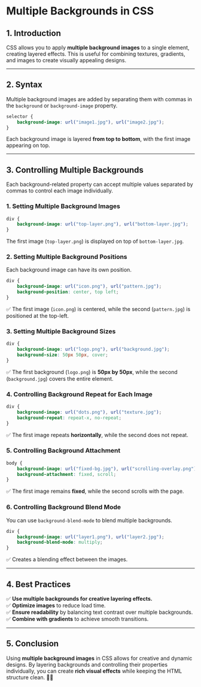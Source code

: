 # **Multiple Backgrounds in CSS**

## **1. Introduction**
CSS allows you to apply **multiple background images** to a single element, creating layered effects. This is useful for combining textures, gradients, and images to create visually appealing designs.

---

## **2. Syntax**
Multiple background images are added by separating them with commas in the `background` or `background-image` property.
```css
selector {
    background-image: url("image1.jpg"), url("image2.jpg");
}
```

Each background image is layered **from top to bottom**, with the first image appearing on top.

---

## **3. Controlling Multiple Backgrounds**
Each background-related property can accept multiple values separated by commas to control each image individually.

### **1. Setting Multiple Background Images**
```css
div {
    background-image: url("top-layer.png"), url("bottom-layer.jpg");
}
```
The first image (`top-layer.png`) is displayed on top of `bottom-layer.jpg`.

### **2. Setting Multiple Background Positions**
Each background image can have its own position.
```css
div {
    background-image: url("icon.png"), url("pattern.jpg");
    background-position: center, top left;
}
```
✅ The first image (`icon.png`) is centered, while the second (`pattern.jpg`) is positioned at the top-left.

### **3. Setting Multiple Background Sizes**
```css
div {
    background-image: url("logo.png"), url("background.jpg");
    background-size: 50px 50px, cover;
}
```
✅ The first background (`logo.png`) is **50px by 50px**, while the second (`background.jpg`) covers the entire element.

### **4. Controlling Background Repeat for Each Image**
```css
div {
    background-image: url("dots.png"), url("texture.jpg");
    background-repeat: repeat-x, no-repeat;
}
```
✅ The first image repeats **horizontally**, while the second does not repeat.

### **5. Controlling Background Attachment**
```css
body {
    background-image: url("fixed-bg.jpg"), url("scrolling-overlay.png");
    background-attachment: fixed, scroll;
}
```
✅ The first image remains **fixed**, while the second scrolls with the page.

### **6. Controlling Background Blend Mode**
You can use `background-blend-mode` to blend multiple backgrounds.
```css
div {
    background-image: url("layer1.png"), url("layer2.jpg");
    background-blend-mode: multiply;
}
```
✅ Creates a blending effect between the images.

---

## **4. Best Practices**
✅ **Use multiple backgrounds for creative layering effects.**  
✅ **Optimize images** to reduce load time.  
✅ **Ensure readability** by balancing text contrast over multiple backgrounds.  
✅ **Combine with gradients** to achieve smooth transitions.  

---

## **5. Conclusion**
Using **multiple background images** in CSS allows for creative and dynamic designs. By layering backgrounds and controlling their properties individually, you can create **rich visual effects** while keeping the HTML structure clean. 🚀🎨

